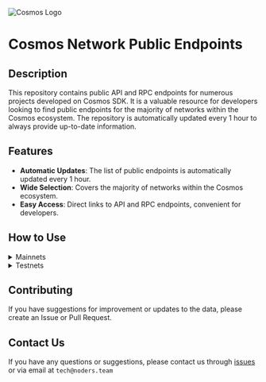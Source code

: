 ![Cosmos Logo](https://github.com/nodersteam/picture/blob/main/%D0%A1%D0%BD%D0%B8%D0%BC%D0%BE%D0%BA%20%D1%8D%D0%BA%D1%80%D0%B0%D0%BD%D0%B0%202023-07-19%20105624.png?raw=true)

# Cosmos Network Public Endpoints

## Description

This repository contains public API and RPC endpoints for numerous projects developed on Cosmos SDK. It is a valuable resource for developers looking to find public endpoints for the majority of networks within the Cosmos ecosystem. The repository is automatically updated every 1 hour to always provide up-to-date information.

## Features

- **Automatic Updates**: The list of public endpoints is automatically updated every 1 hour.
- **Wide Selection**: Covers the majority of networks within the Cosmos ecosystem.
- **Easy Access**: Direct links to API and RPC endpoints, convenient for developers.

## How to Use

<details>
  <summary>Mainnets</summary>
  
  Simply browse the mainnets section to find the public endpoints you need for main networks.

<!-- START_MAINNET -->
<details>
<summary>Kujira</summary>

- Moniker: **bricks**
- Latest block: **14599151**
- RPC: **65.109.80.92:26657**
- TxIndex: **on**

---

- Moniker: **StakeLab**
- Latest block: **14599151**
- RPC: **65.108.106.156:26677**
- TxIndex: **off**
- API: **65.108.106.156:1317**

---

- Moniker: **Sapient Nodes**
- Latest block: **14599151**
- RPC: **57.128.20.147:30257**
- TxIndex: **off**

---

- Moniker: **BRAND-kujira-relayer**
- Latest block: **14599151**
- RPC: **213.239.213.142:11857**
- TxIndex: **on**

---

- Moniker: **rpc**
- Latest block: **14599151**
- RPC: **173.212.247.202:26657**
- TxIndex: **on**

---

- Moniker: **rpc**
- Latest block: **14599151**
- RPC: **173.212.247.202:26657**
- TxIndex: **on**

---

- Moniker: **lenon**
- Latest block: **14599151**
- RPC: **81.45.139.190:26657**
- TxIndex: **on**

---

- Moniker: **kujira-indexer-2**
- Latest block: **14599146**
- RPC: **54.154.200.79:26657**
- TxIndex: **on**

---

</details>

<details>
<summary>Nois</summary>

- Moniker: **L0vd.com | RPC**
- Latest block: **6888773**
- RPC: **65.109.33.48:13657**
- TxIndex: **on**

---

- Moniker: **STAVR**
- Latest block: **6888773**
- RPC: **65.109.92.240:40137**
- TxIndex: **on**

---

- Moniker: **STAVR-Service**
- Latest block: **6888710**
- RPC: **88.99.164.158:40137**
- TxIndex: **on**
- API: **88.99.164.158:1317**

---

- Moniker: **terlia**
- Latest block: **6888773**
- RPC: **88.198.18.88:32657**
- TxIndex: **on**

---

- Moniker: **UTSA_guide**
- Latest block: **6888773**
- RPC: **174.138.180.190:61457**
- TxIndex: **on**
- API: **174.138.180.190:1327**

---

</details>

<details>
<summary>Osmosis</summary>

- Moniker: **STAVR-IBC**
- Latest block: **11730317**
- RPC: **65.108.230.113:26657**
- TxIndex: **on**
- API: **65.108.230.113:1317**

---

- Moniker: **STAVR-IBC**
- Latest block: **11730317**
- RPC: **65.108.230.113:26657**
- TxIndex: **on**
- API: **65.108.230.113:1317**

---

- Moniker: **rebot-bada**
- Latest block: **11730317**
- RPC: **65.108.204.56:26657**
- TxIndex: **on**
- API: **65.108.204.56:1317**

---

- Moniker: **AlxVoy**
- Latest block: **11730317**
- RPC: **65.109.93.152:38657**
- TxIndex: **on**

---

- Moniker: **BRAND-osmosis-relayer**
- Latest block: **11730317**
- RPC: **85.10.197.58:12557**
- TxIndex: **on**

---

- Moniker: **cbmk93o0ivsupsnju960**
- Latest block: **11730317**
- RPC: **141.98.217.102:26657**
- TxIndex: **on**

---

- Moniker: **cbmk93o0ivsupsnju960**
- Latest block: **11730317**
- RPC: **141.98.217.102:26657**
- TxIndex: **on**

---

- Moniker: **cryptech**
- Latest block: **11730317**
- RPC: **185.144.99.37:26657**
- TxIndex: **on**

---

- Moniker: **cbmk8mg0ivsupsnju950**
- Latest block: **11730317**
- RPC: **141.98.219.104:26657**
- TxIndex: **on**

---

- Moniker: **cbmk8mg0ivsupsnju950**
- Latest block: **11730317**
- RPC: **141.98.219.104:26657**
- TxIndex: **on**

---

- Moniker: **mahof**
- Latest block: **11730317**
- RPC: **207.244.232.190:26657**
- TxIndex: **on**

---

- Moniker: **node**
- Latest block: **11730317**
- RPC: **66.172.36.140:36657**
- TxIndex: **on**

---

- Moniker: **node**
- Latest block: **11730317**
- RPC: **66.172.36.139:36657**
- TxIndex: **on**

---

- Moniker: **test**
- Latest block: **6246000**
- RPC: **23.82.88.133:26657**
- TxIndex: **on**

---

- Moniker: **osmosis**
- Latest block: **11730317**
- RPC: **65.109.20.216:26657**
- TxIndex: **on**
- API: **65.109.20.216:1317**

---

- Moniker: **xxxxxxxxxxxxxxxxxxx**
- Latest block: **11730317**
- RPC: **65.108.142.81:26680**
- TxIndex: **on**
- API: **65.108.142.81:1321**

---

- Moniker: **Staketab-snap**
- Latest block: **11730317**
- RPC: **65.21.91.99:16957**
- TxIndex: **off**
- API: **65.21.91.99:1318**

---

- Moniker: **osmosis**
- Latest block: **11730317**
- RPC: **65.109.20.216:26657**
- TxIndex: **on**
- API: **65.109.20.216:1317**

---

- Moniker: **osmosis**
- Latest block: **11730317**
- RPC: **65.109.20.216:26657**
- TxIndex: **on**
- API: **65.109.20.216:1317**

---

- Moniker: **ramuchi.tech**
- Latest block: **11730317**
- RPC: **142.132.202.86:46657**
- TxIndex: **on**
- API: **142.132.202.86:1322**

---

- Moniker: **node**
- Latest block: **11730317**
- RPC: **176.9.158.219:41057**
- TxIndex: **on**

---

- Moniker: **ramuchi.tech**
- Latest block: **11730317**
- RPC: **142.132.202.86:46657**
- TxIndex: **on**
- API: **142.132.202.86:1325**

---

- Moniker: **LiveRaveN**
- Latest block: **11730317**
- RPC: **142.132.199.236:28657**
- TxIndex: **on**
- API: **142.132.199.236:1317**

---

- Moniker: **node**
- Latest block: **11730317**
- RPC: **100.26.5.185:26657**
- TxIndex: **on**
- API: **100.26.5.185:1317**

---

- Moniker: **osmosis-archive-osmosis-1-a**
- Latest block: **11730317**
- RPC: **15.164.13.43:26657**
- TxIndex: **on**
- API: **15.164.13.43:1317**

---

- Moniker: **osmosis-archive-osmosis-1-a**
- Latest block: **11730317**
- RPC: **15.164.13.43:26657**
- TxIndex: **on**
- API: **15.164.13.43:1317**

---

</details>

<details>
<summary>Bitcanna</summary>

- Moniker: **L0vd.com | RPC**
- Latest block: **10621749**
- RPC: **65.109.33.48:17657**
- TxIndex: **on**

---

- Moniker: **STAVR-RPC**
- Latest block: **10621749**
- RPC: **88.99.164.158:21327**
- TxIndex: **on**
- API: **88.99.164.158:1317**

---

- Moniker: **Kannabia Seeds**
- Latest block: **10621749**
- RPC: **65.108.43.171:26657**
- TxIndex: **on**

---

- Moniker: **Stakely.io**
- Latest block: **10621749**
- RPC: **65.108.142.81:26683**
- TxIndex: **on**
- API: **65.108.142.81:1321**

---

- Moniker: **Moniker**
- Latest block: **10621749**
- RPC: **95.216.242.82:36657**
- TxIndex: **on**

---

- Moniker: **Mona**
- Latest block: **10621749**
- RPC: **65.108.192.3:29657**
- TxIndex: **on**

---

- Moniker: **bitcanna**
- Latest block: **10621749**
- RPC: **65.108.131.190:21957**
- TxIndex: **on**

---

- Moniker: **Stakely.io**
- Latest block: **10621749**
- RPC: **93.115.25.15:26657**
- TxIndex: **on**

---

- Moniker: **New_peer**
- Latest block: **10621749**
- RPC: **161.97.150.65:26657**
- TxIndex: **on**

---

- Moniker: **Paranorm**
- Latest block: **10621749**
- RPC: **193.34.144.156:26657**
- TxIndex: **on**

---

- Moniker: **New_peer**
- Latest block: **10621749**
- RPC: **154.12.232.8:26657**
- TxIndex: **on**

---

</details>

<details>
<summary>CosmosHub</summary>

- Moniker: **uGaenn-cosmos-relayer**
- Latest block: **17266034**
- RPC: **95.216.16.205:14957**
- TxIndex: **on**

---

- Moniker: **w3coins-cosmos-main**
- Latest block: **17266034**
- RPC: **85.10.197.58:14957**
- TxIndex: **on**

---

- Moniker: **gaia**
- Latest block: **17266034**
- RPC: **138.201.220.51:26677**
- TxIndex: **on**

---

- Moniker: **cbd8h63je8haklvb9770**
- Latest block: **17266013**
- RPC: **74.118.143.189:26657**
- TxIndex: **on**

---

- Moniker: **cbd91sc80fg04ahd7rmg**
- Latest block: **17266011**
- RPC: **204.16.241.207:26657**
- TxIndex: **on**

---

- Moniker: **aws-sgp-g3-atom**
- Latest block: **17266034**
- RPC: **18.138.176.63:26657**
- TxIndex: **on**
- API: **18.138.176.63:1317**

---

- Moniker: **harry-smith**
- Latest block: **17266034**
- RPC: **65.21.94.45:47757**
- TxIndex: **on**
- API: **65.21.94.45:1327**

---

- Moniker: **o21bsao91**
- Latest block: **17266034**
- RPC: **95.216.114.244:26657**
- TxIndex: **off**

---

- Moniker: **s3**
- Latest block: **17266034**
- RPC: **178.18.249.59:26657**
- TxIndex: **on**

---

- Moniker: **98hntjbunjvs**
- Latest block: **17265332**
- RPC: **93.159.130.8:26657**
- TxIndex: **on**

---

- Moniker: **LiveRaveN**
- Latest block: **17266034**
- RPC: **142.132.199.236:26657**
- TxIndex: **on**
- API: **142.132.199.236:1317**

---

</details>

<details>
<summary>Evmos</summary>

- Moniker: **bricks_evmos_2**
- Latest block: **16259044**
- RPC: **65.109.84.24:26657**
- TxIndex: **on**
- API: **65.109.84.24:1317**

---

- Moniker: **evmos-node**
- Latest block: **16259044**
- RPC: **65.108.14.79:26657**
- TxIndex: **on**
- API: **65.108.14.79:1317**

---

- Moniker: **BRAND-evmos-relayer**
- Latest block: **16259044**
- RPC: **213.239.213.142:13457**
- TxIndex: **on**

---

- Moniker: **bd-evmos-mainnet-state-sync-eu-01**
- Latest block: **16259042**
- RPC: **74.118.143.77:26657**
- TxIndex: **on**

---

- Moniker: **bd-evmos-mainnet-state-sync-eu-01**
- Latest block: **16259042**
- RPC: **74.118.143.77:26657**
- TxIndex: **on**

---

- Moniker: **SWU**
- Latest block: **16259044**
- RPC: **5.9.87.216:45557**
- TxIndex: **on**
- API: **5.9.87.216:1311**

---

- Moniker: **bd-evmos-mainnet-state-sync-us-01**
- Latest block: **16259042**
- RPC: **204.16.242.187:26657**
- TxIndex: **on**

---

- Moniker: **mefn1**
- Latest block: **16259044**
- RPC: **62.171.184.44:26657**
- TxIndex: **on**
- API: **62.171.184.44:1317**

---

- Moniker: **escan-archive-1**
- Latest block: **13185947**
- RPC: **173.212.200.246:26657**
- TxIndex: **on**
- API: **173.212.200.246:1317**

---

- Moniker: **bhcreovh**
- Latest block: **16259044**
- RPC: **135.125.189.180:26657**
- TxIndex: **on**
- API: **135.125.189.180:1317**

---

</details>

<details>
<summary>Injective</summary>

- Moniker: **BRAND-injective-relayer**
- Latest block: **46990912**
- RPC: **85.10.197.58:14357**
- TxIndex: **on**

---

- Moniker: **BRAND-injective-relayer**
- Latest block: **46990912**
- RPC: **85.10.197.58:14357**
- TxIndex: **on**

---

- Moniker: **BRAND-injective-relayer**
- Latest block: **46990912**
- RPC: **85.10.197.58:14357**
- TxIndex: **on**

---

- Moniker: **mainnet-staging-archival-node-0**
- Latest block: **46990912**
- RPC: **162.55.103.170:26657**
- TxIndex: **on**

---

- Moniker: **p2p-injective-2**
- Latest block: **46990912**
- RPC: **43.157.62.64:26657**
- TxIndex: **on**

---

- Moniker: **inj603000**
- Latest block: **46990912**
- RPC: **37.187.79.59:26657**
- TxIndex: **off**

---

- Moniker: **injective**
- Latest block: **46990912**
- RPC: **176.9.147.146:36657**
- TxIndex: **on**
- API: **176.9.147.146:1317**

---

- Moniker: **bjwe**
- Latest block: **46990910**
- RPC: **3.73.138.105:26657**
- TxIndex: **on**
- API: **3.73.138.105:1317**

---

- Moniker: **mainnet-products-0**
- Latest block: **46990912**
- RPC: **15.235.87.154:26657**
- TxIndex: **on**

---

- Moniker: **tienthuattoan**
- Latest block: **46990876**
- RPC: **209.182.237.121:26657**
- TxIndex: **on**

---

- Moniker: **mainnet-products-1**
- Latest block: **46990912**
- RPC: **57.128.74.138:26657**
- TxIndex: **on**

---

- Moniker: **injective**
- Latest block: **0**
- RPC: **176.9.143.252:26657**
- TxIndex: **off**

---

- Moniker: **injective**
- Latest block: **0**
- RPC: **176.9.143.252:26657**
- TxIndex: **off**

---

- Moniker: **injective**
- Latest block: **0**
- RPC: **176.9.143.252:26657**
- TxIndex: **off**

---

- Moniker: **injective**
- Latest block: **46990912**
- RPC: **198.244.179.173:26657**
- TxIndex: **on**

---

- Moniker: **injective**
- Latest block: **41342856**
- RPC: **23.88.5.151:26657**
- TxIndex: **on**

---

- Moniker: **mainnet-node-2**
- Latest block: **46990912**
- RPC: **15.204.208.167:26657**
- TxIndex: **on**

---

- Moniker: **injective**
- Latest block: **46990912**
- RPC: **15.204.206.127:26657**
- TxIndex: **on**

---

- Moniker: **injective**
- Latest block: **46990912**
- RPC: **15.235.86.222:26657**
- TxIndex: **on**

---

- Moniker: **injective**
- Latest block: **46990912**
- RPC: **148.113.153.117:26657**
- TxIndex: **on**

---

- Moniker: **injective**
- Latest block: **46990912**
- RPC: **148.113.153.117:26657**
- TxIndex: **on**

---

- Moniker: **mainnet-node-3**
- Latest block: **46990912**
- RPC: **51.81.221.159:26657**
- TxIndex: **on**

---

</details>

<details>
<summary>Stargaze</summary>

- Moniker: **silent**
- Latest block: **10296267**
- RPC: **65.108.141.109:8657**
- TxIndex: **on**
- API: **65.108.141.109:1317**

---

- Moniker: **yieldmos-stars**
- Latest block: **10296267**
- RPC: **65.108.235.36:17657**
- TxIndex: **on**

---

- Moniker: **node**
- Latest block: **10296267**
- RPC: **65.108.75.107:8657**
- TxIndex: **on**

---

- Moniker: **BRAND-stargaze-relayer**
- Latest block: **10296267**
- RPC: **5.9.99.172:13757**
- TxIndex: **on**

---

- Moniker: **ramuchi.tech**
- Latest block: **10296267**
- RPC: **142.132.202.86:26657**
- TxIndex: **on**
- API: **142.132.202.86:1322**

---

</details>

<details>
<summary>Cryptoorg</summary>

- Moniker: **BRAND-cryptocom-relayer**
- Latest block: **13819457**
- RPC: **5.9.99.172:20257**
- TxIndex: **on**

---

- Moniker: **scooby3**
- Latest block: **11945540**
- RPC: **75.119.135.156:26657**
- TxIndex: **on**

---

- Moniker: **yieldmos**
- Latest block: **13819457**
- RPC: **65.109.35.50:12657**
- TxIndex: **on**

---

- Moniker: **Stakely**
- Latest block: **13819457**
- RPC: **65.108.142.81:26671**
- TxIndex: **on**
- API: **65.108.142.81:1321**

---

- Moniker: **yieldmos**
- Latest block: **13819457**
- RPC: **65.109.35.50:12657**
- TxIndex: **on**

---

- Moniker: **UbikCapital**
- Latest block: **13819457**
- RPC: **161.97.115.61:26657**
- TxIndex: **off**

---

</details>

<details>
<summary>Jackal</summary>

- Moniker: **nkbblocks**
- Latest block: **4632094**
- RPC: **65.109.116.57:13757**
- TxIndex: **on**

---

- Moniker: **node**
- Latest block: **4632094**
- RPC: **65.108.141.109:18657**
- TxIndex: **on**
- API: **65.108.141.109:1317**

---

- Moniker: **node**
- Latest block: **4632094**
- RPC: **65.108.75.107:18657**
- TxIndex: **on**

---

- Moniker: **ams**
- Latest block: **4632094**
- RPC: **65.108.44.149:23657**
- TxIndex: **on**

---

- Moniker: **nkbblocks**
- Latest block: **4632094**
- RPC: **65.21.139.150:37657**
- TxIndex: **on**

---

- Moniker: **Vagif**
- Latest block: **4632094**
- RPC: **65.109.116.50:27657**
- TxIndex: **on**

---

- Moniker: **nkbblocks**
- Latest block: **4632094**
- RPC: **65.109.70.122:37657**
- TxIndex: **on**

---

- Moniker: **nkbblocks**
- Latest block: **4632094**
- RPC: **65.109.61.114:37657**
- TxIndex: **on**

---

- Moniker: **Vagif**
- Latest block: **4632094**
- RPC: **94.130.137.122:33657**
- TxIndex: **off**

---

- Moniker: **STAVR-RPC**
- Latest block: **4632094**
- RPC: **88.99.164.158:11127**
- TxIndex: **on**
- API: **88.99.164.158:1317**

---

- Moniker: **vidulum.app**
- Latest block: **4632094**
- RPC: **208.77.197.83:28657**
- TxIndex: **on**

---

- Moniker: **UTSA_guide**
- Latest block: **4632094**
- RPC: **174.138.180.190:60857**
- TxIndex: **on**
- API: **174.138.180.190:1317**

---

- Moniker: **jackal-archive**
- Latest block: **4632094**
- RPC: **167.142.158.242:36657**
- TxIndex: **on**

---

- Moniker: **jackal-archive**
- Latest block: **4632094**
- RPC: **167.142.158.242:36657**
- TxIndex: **on**

---

</details>

<details>
<summary>Sifchain</summary>

- Moniker: **vchain**
- Latest block: **14090769**
- RPC: **188.166.241.167:26657**
- TxIndex: **off**
- API: **188.166.241.167:1317**

---

- Moniker: **vchain**
- Latest block: **14090769**
- RPC: **188.166.241.167:26657**
- TxIndex: **off**
- API: **188.166.241.167:1317**

---

</details>

<details>
<summary>Sommelier</summary>

- Moniker: **BRAND-sommelier-relayer**
- Latest block: **11096096**
- RPC: **5.9.99.172:14157**
- TxIndex: **on**

---

- Moniker: **BRAND-sommelier-relayer**
- Latest block: **11096096**
- RPC: **5.9.99.172:14157**
- TxIndex: **on**

---

- Moniker: **BRAND-sommelier-relayer**
- Latest block: **11096096**
- RPC: **5.9.99.172:14157**
- TxIndex: **on**

---

- Moniker: **Stakewolle**
- Latest block: **11096096**
- RPC: **148.113.6.121:34657**
- TxIndex: **off**

---

</details>

<details>
<summary>Meme</summary>

- Moniker: **AlxVoy**
- Latest block: **7918598**
- RPC: **65.109.28.177:26737**
- TxIndex: **off**

---

- Moniker: **AlxVoy**
- Latest block: **7918598**
- RPC: **65.109.28.177:26737**
- TxIndex: **off**

---

- Moniker: **entropic.nodes**
- Latest block: **7918598**
- RPC: **173.212.220.98:26657**
- TxIndex: **on**

---

- Moniker: **rpc5**
- Latest block: **7918598**
- RPC: **165.140.242.34:26657**
- TxIndex: **on**
- API: **165.140.242.34:1317**

---

- Moniker: **rpc6**
- Latest block: **7918598**
- RPC: **103.19.25.141:26657**
- TxIndex: **on**
- API: **103.19.25.141:1317**

---

- Moniker: **MEMEFoundation-hk**
- Latest block: **7918598**
- RPC: **103.19.25.140:26657**
- TxIndex: **on**
- API: **103.19.25.140:1317**

---

- Moniker: **yieldmos-meme**
- Latest block: **7918598**
- RPC: **65.109.35.50:27657**
- TxIndex: **on**

---

- Moniker: **yieldmos-meme**
- Latest block: **7918598**
- RPC: **65.109.35.50:27657**
- TxIndex: **on**

---

</details>

<details>
<summary>Agoric</summary>

- Moniker: **PDP_Validator_RPC**
- Latest block: **11895909**
- RPC: **95.216.5.101:26657**
- TxIndex: **off**

---

- Moniker: **Vagif**
- Latest block: **10253149**
- RPC: **65.109.116.50:34657**
- TxIndex: **on**

---

- Moniker: **BRAND-agoric-relayer**
- Latest block: **11895909**
- RPC: **213.239.213.142:14457**
- TxIndex: **on**

---

- Moniker: **yieldmos-three**
- Latest block: **11895909**
- RPC: **65.109.35.50:20657**
- TxIndex: **on**

---

- Moniker: **bouncy_ball**
- Latest block: **11895909**
- RPC: **141.94.254.181:42257**
- TxIndex: **off**

---

- Moniker: **Sentry**
- Latest block: **11895909**
- RPC: **46.166.143.91:26657**
- TxIndex: **on**

---

</details>

<details>
<summary>Crescent</summary>

- Moniker: **BRAND-crescent-relayer**
- Latest block: **8813581**
- RPC: **5.9.99.172:14557**
- TxIndex: **on**

---

- Moniker: **yieldmos**
- Latest block: **8813581**
- RPC: **65.109.35.50:15657**
- TxIndex: **on**

---

- Moniker: **yieldmos**
- Latest block: **8813581**
- RPC: **65.109.35.50:15657**
- TxIndex: **on**

---

</details>

<details>
<summary>Empower</summary>

- Moniker: **STAVR-Service**
- Latest block: **1502534**
- RPC: **65.108.230.113:22057**
- TxIndex: **on**
- API: **65.108.230.113:1317**

---

- Moniker: **STAVR-Service**
- Latest block: **1502534**
- RPC: **65.108.230.113:22057**
- TxIndex: **on**
- API: **65.108.230.113:1317**

---

- Moniker: **Validatrium-rpc**
- Latest block: **1502534**
- RPC: **135.181.58.28:22357**
- TxIndex: **on**
- API: **135.181.58.28:1317**

---

- Moniker: **BonyNode**
- Latest block: **1502534**
- RPC: **185.188.249.46:16657**
- TxIndex: **off**

---

- Moniker: **yldmsempower**
- Latest block: **1502534**
- RPC: **142.132.157.153:17457**
- TxIndex: **on**

---

- Moniker: **node**
- Latest block: **1502534**
- RPC: **62.210.173.13:26657**
- TxIndex: **on**
- API: **62.210.173.13:1317**

---

</details>

<details>
<summary>Fetch</summary>

- Moniker: **BRAND-fetch-relayer**
- Latest block: **13177960**
- RPC: **5.9.99.172:15257**
- TxIndex: **on**

---

- Moniker: **Outlier Ventures**
- Latest block: **13177960**
- RPC: **95.216.159.232:26657**
- TxIndex: **on**

---

- Moniker: **yieldmos-fetch**
- Latest block: **13177960**
- RPC: **65.109.35.50:14657**
- TxIndex: **on**

---

- Moniker: **yieldmos-fetch**
- Latest block: **13177960**
- RPC: **65.109.35.50:14657**
- TxIndex: **on**

---

</details>

<details>
<summary>Migaloo</summary>

- Moniker: **USArmy**
- Latest block: **3483767**
- RPC: **51.89.155.2:23657**
- TxIndex: **on**
- API: **51.89.155.2:1317**

---

- Moniker: **ww-archive**
- Latest block: **3483767**
- RPC: **23.227.185.210:26657**
- TxIndex: **on**
- API: **23.227.185.210:1317**

---

- Moniker: **wpsprim**
- Latest block: **3483767**
- RPC: **116.202.143.93:26657**
- TxIndex: **on**
- API: **116.202.143.93:1317**

---

</details>

<details>
<summary>Aura</summary>

- Moniker: **node**
- Latest block: **3011207**
- RPC: **65.108.141.109:54657**
- TxIndex: **on**
- API: **65.108.141.109:1317**

---

- Moniker: **AlxVoy**
- Latest block: **3011207**
- RPC: **65.109.93.152:34657**
- TxIndex: **on**

---

- Moniker: **palamar-archive-node**
- Latest block: **3011207**
- RPC: **148.251.88.145:10457**
- TxIndex: **on**

---

- Moniker: **vidulum.app**
- Latest block: **3011207**
- RPC: **208.77.197.83:27657**
- TxIndex: **on**

---

- Moniker: **Staketab-snap**
- Latest block: **3011207**
- RPC: **65.108.195.29:51657**
- TxIndex: **off**
- API: **65.108.195.29:1318**

---

- Moniker: **ramuchi.tech**
- Latest block: **3011207**
- RPC: **142.132.202.86:30001**
- TxIndex: **on**
- API: **142.132.202.86:1320**

---

- Moniker: **UTSA_guide**
- Latest block: **3011207**
- RPC: **174.138.180.190:60757**
- TxIndex: **on**
- API: **174.138.180.190:1327**

---

</details>

<details>
<summary>Bitsong</summary>

- Moniker: **RAMZES**
- Latest block: **13469326**
- RPC: **65.108.199.120:26657**
- TxIndex: **on**
- API: **65.108.199.120:1317**

---

- Moniker: **freak12techno**
- Latest block: **13469326**
- RPC: **65.108.85.2:26657**
- TxIndex: **on**

---

</details>

<details>
<summary>Canto</summary>

- Moniker: **node**
- Latest block: **6244368**
- RPC: **65.108.75.107:16657**
- TxIndex: **on**

---

- Moniker: **node**
- Latest block: **6244368**
- RPC: **65.108.141.109:16657**
- TxIndex: **on**
- API: **65.108.141.109:1317**

---

- Moniker: **moodman**
- Latest block: **6244368**
- RPC: **65.109.65.210:29657**
- TxIndex: **off**

---

- Moniker: **canto**
- Latest block: **6244368**
- RPC: **138.201.85.176:26677**
- TxIndex: **on**

---

- Moniker: **canto**
- Latest block: **6244368**
- RPC: **138.201.85.176:26677**
- TxIndex: **on**

---

- Moniker: **node**
- Latest block: **6244368**
- RPC: **66.172.36.134:51657**
- TxIndex: **on**

---

- Moniker: **node**
- Latest block: **6244368**
- RPC: **66.172.36.136:51657**
- TxIndex: **on**

---

- Moniker: **74891e7b0a7c**
- Latest block: **6244368**
- RPC: **142.93.47.206:26657**
- TxIndex: **on**

---

</details>

<details>
<summary>EVMOS</summary>

- Moniker: **evmos-node**
- Latest block: **16259042**
- RPC: **65.108.14.79:26657**
- TxIndex: **on**
- API: **65.108.14.79:1317**

---

- Moniker: **evmos-node**
- Latest block: **16259042**
- RPC: **65.108.14.79:26657**
- TxIndex: **on**
- API: **65.108.14.79:1317**

---

- Moniker: **evmos-node**
- Latest block: **16259042**
- RPC: **65.108.14.79:26657**
- TxIndex: **on**
- API: **65.108.14.79:1317**

---

- Moniker: **bricks_evmos_2**
- Latest block: **16259042**
- RPC: **65.109.84.24:26657**
- TxIndex: **on**
- API: **65.109.84.24:1317**

---

- Moniker: **silent**
- Latest block: **16259042**
- RPC: **65.108.141.109:7657**
- TxIndex: **on**
- API: **65.108.141.109:1317**

---

- Moniker: **BRAND-evmos-relayer**
- Latest block: **16259042**
- RPC: **213.239.213.142:13457**
- TxIndex: **on**

---

- Moniker: **bd-evmos-mainnet-state-sync-eu-01**
- Latest block: **16259042**
- RPC: **74.118.143.77:26657**
- TxIndex: **on**

---

- Moniker: **Wetez-rpc1**
- Latest block: **14538200**
- RPC: **142.132.193.186:16657**
- TxIndex: **on**
- API: **142.132.193.186:1317**

---

- Moniker: **abc**
- Latest block: **16259042**
- RPC: **159.89.80.121:26657**
- TxIndex: **off**

---

- Moniker: **bd-evmos-mainnet-state-sync-us-01**
- Latest block: **16259042**
- RPC: **204.16.242.187:26657**
- TxIndex: **on**

---

- Moniker: **rpc-evmos-mainnet**
- Latest block: **16259042**
- RPC: **5.9.107.249:46657**
- TxIndex: **on**
- API: **5.9.107.249:1317**

---

- Moniker: **mefn1**
- Latest block: **16259042**
- RPC: **62.171.184.44:26657**
- TxIndex: **on**
- API: **62.171.184.44:1317**

---

- Moniker: **escan-archive-1**
- Latest block: **13185945**
- RPC: **173.212.200.246:26657**
- TxIndex: **on**
- API: **173.212.200.246:1317**

---

</details>

<details>
<summary>ComposableFinance</summary>

- Moniker: **L0vd.com | RPC**
- Latest block: **1784283**
- RPC: **65.109.33.48:23657**
- TxIndex: **on**

---

- Moniker: **Kyn**
- Latest block: **1771900**
- RPC: **5.9.61.78:14657**
- TxIndex: **on**

---

- Moniker: **Moonbridge**
- Latest block: **1784283**
- RPC: **95.214.52.157:15057**
- TxIndex: **off**

---

- Moniker: **Stakewolle**
- Latest block: **1784283**
- RPC: **148.113.16.109:16657**
- TxIndex: **on**

---

- Moniker: **orahapris**
- Latest block: **1784283**
- RPC: **95.216.4.183:15657**
- TxIndex: **on**

---

- Moniker: **kjgno2uht93**
- Latest block: **1784283**
- RPC: **93.159.130.4:36657**
- TxIndex: **on**

---

- Moniker: **serana**
- Latest block: **1784283**
- RPC: **88.198.18.88:40657**
- TxIndex: **on**

---

</details>

<details>
<summary>Gitopia</summary>

- Moniker: **STAVR-Service**
- Latest block: **6923230**
- RPC: **65.108.230.113:51057**
- TxIndex: **off**
- API: **65.108.230.113:1317**

---

- Moniker: **L0vd.com | RPC**
- Latest block: **6923230**
- RPC: **65.109.33.48:22657**
- TxIndex: **on**

---

- Moniker: **cryptobtcbuyer**
- Latest block: **196524**
- RPC: **207.244.253.244:37657**
- TxIndex: **on**

---

- Moniker: **UTSA_guide**
- Latest block: **6923230**
- RPC: **174.138.180.190:46657**
- TxIndex: **on**
- API: **174.138.180.190:1327**

---

</details>

<details>
<summary>Kichain</summary>

- Moniker: **node**
- Latest block: **17309690**
- RPC: **85.10.193.142:26677**
- TxIndex: **on**

---

- Moniker: **AviaDoc_by_AVIAONE**
- Latest block: **0**
- RPC: **194.163.131.83:26677**
- TxIndex: **on**

---

- Moniker: **moonboom**
- Latest block: **17309690**
- RPC: **109.195.84.200:26657**
- TxIndex: **off**

---

</details>

<details>
<summary>Neutron</summary>

- Moniker: **relayer**
- Latest block: **3407945**
- RPC: **65.21.232.185:2201**
- TxIndex: **on**

---

- Moniker: **harry-smith**
- Latest block: **3407945**
- RPC: **5.9.87.216:39957**
- TxIndex: **on**
- API: **5.9.87.216:1311**

---

- Moniker: **hetzner-node-2**
- Latest block: **3407945**
- RPC: **65.109.34.57:26657**
- TxIndex: **on**

---

- Moniker: **test**
- Latest block: **3407945**
- RPC: **86.111.48.144:26657**
- TxIndex: **on**
- API: **86.111.48.144:1317**

---

- Moniker: **moniker**
- Latest block: **3407945**
- RPC: **165.22.104.209:26657**
- TxIndex: **on**
- API: **165.22.104.209:1317**

---

- Moniker: **moniker**
- Latest block: **3407945**
- RPC: **165.22.106.109:26657**
- TxIndex: **on**

---

- Moniker: **neutron-consumer-0**
- Latest block: **3407945**
- RPC: **34.80.117.56:26657**
- TxIndex: **on**

---

</details>

<details>
<summary>Persistence</summary>

- Moniker: **AlxVoy**
- Latest block: **13438235**
- RPC: **65.109.28.177:26227**
- TxIndex: **on**

---

- Moniker: **AlxVoy**
- Latest block: **13438235**
- RPC: **65.109.28.177:26227**
- TxIndex: **on**

---

- Moniker: **yieldmos-xprt**
- Latest block: **13438235**
- RPC: **65.108.235.36:27657**
- TxIndex: **on**

---

- Moniker: **HS**
- Latest block: **13438235**
- RPC: **38.242.142.199:56657**
- TxIndex: **off**
- API: **38.242.142.199:1320**

---

- Moniker: **VaultRPC**
- Latest block: **12716803**
- RPC: **51.81.16.189:26657**
- TxIndex: **on**
- API: **51.81.16.189:1317**

---

- Moniker: **PBR**
- Latest block: **13438235**
- RPC: **135.181.183.212:25657**
- TxIndex: **on**

---

- Moniker: **Monitor**
- Latest block: **13438235**
- RPC: **65.108.192.3:25657**
- TxIndex: **on**

---

- Moniker: **Snap**
- Latest block: **13438235**
- RPC: **193.34.144.156:25657**
- TxIndex: **on**

---

</details>

<details>
<summary>Quicksilver</summary>

- Moniker: **AlxVoy**
- Latest block: **3983180**
- RPC: **65.109.28.177:28657**
- TxIndex: **off**

---

- Moniker: **BRAND-quicksilver-relayer**
- Latest block: **3983180**
- RPC: **85.10.197.58:11157**
- TxIndex: **on**

---

- Moniker: **Colinka**
- Latest block: **2149250**
- RPC: **85.10.198.171:26602**
- TxIndex: **on**

---

- Moniker: **nkbblocks**
- Latest block: **3983180**
- RPC: **46.4.121.72:26657**
- TxIndex: **on**

---

- Moniker: **Staketab-snap**
- Latest block: **3983180**
- RPC: **65.108.195.29:31127**
- TxIndex: **off**
- API: **65.108.195.29:1318**

---

- Moniker: **RockawayX Infra**
- Latest block: **3983180**
- RPC: **82.100.58.115:26657**
- TxIndex: **on**

---

- Moniker: **UTSA_guide**
- Latest block: **3983180**
- RPC: **174.138.180.190:61157**
- TxIndex: **on**
- API: **174.138.180.190:1327**

---

</details>

<details>
<summary>Teritori</summary>

- Moniker: **AlxVoy**
- Latest block: **5443646**
- RPC: **65.109.93.152:26797**
- TxIndex: **on**

---

- Moniker: **node**
- Latest block: **5443646**
- RPC: **65.108.141.109:15657**
- TxIndex: **on**
- API: **65.108.141.109:1317**

---

- Moniker: **node**
- Latest block: **5443646**
- RPC: **65.108.75.107:15657**
- TxIndex: **on**

---

- Moniker: **Hermes**
- Latest block: **5443646**
- RPC: **65.108.70.119:27657**
- TxIndex: **on**

---

- Moniker: **cyberG**
- Latest block: **5443646**
- RPC: **141.95.65.26:27737**
- TxIndex: **off**

---

- Moniker: **UTSA_guide**
- Latest block: **5443646**
- RPC: **174.138.180.190:36657**
- TxIndex: **on**
- API: **174.138.180.190:1327**

---

</details>

<details>
<summary>Archway</summary>

- Moniker: **ST-Server**
- Latest block: **1335339**
- RPC: **65.108.75.174:44657**
- TxIndex: **on**

---

- Moniker: **Validatrium-rpc**
- Latest block: **1335339**
- RPC: **135.181.58.28:27457**
- TxIndex: **on**
- API: **135.181.58.28:1317**

---

- Moniker: **L0vd.com | RPC**
- Latest block: **1335339**
- RPC: **65.109.33.48:26657**
- TxIndex: **on**

---

- Moniker: **obl-rpc**
- Latest block: **1335339**
- RPC: **51.89.16.119:26657**
- TxIndex: **on**

---

- Moniker: **arcareade**
- Latest block: **1335339**
- RPC: **5.9.23.47:26657**
- TxIndex: **on**
- API: **5.9.23.47:1317**

---

- Moniker: **archway-rpc**
- Latest block: **1335339**
- RPC: **136.243.40.12:26695**
- TxIndex: **on**
- API: **136.243.40.12:1318**

---

- Moniker: **cryptech-rpc**
- Latest block: **1335339**
- RPC: **185.144.99.15:26657**
- TxIndex: **on**
- API: **185.144.99.15:1317**

---

- Moniker: **arcallowance1kr**
- Latest block: **1335339**
- RPC: **125.131.181.23:26657**
- TxIndex: **on**
- API: **125.131.181.23:1317**

---

- Moniker: **UTSA_guide**
- Latest block: **1335339**
- RPC: **174.138.180.190:56657**
- TxIndex: **on**
- API: **174.138.180.190:1327**

---

</details>

<details>
<summary>Juno</summary>

- Moniker: **BRAND-juno-relayer**
- Latest block: **10496362**
- RPC: **213.239.213.142:12657**
- TxIndex: **on**

---

- Moniker: **rpc-8**
- Latest block: **10496362**
- RPC: **141.94.195.104:26657**
- TxIndex: **on**

---

- Moniker: **rpc-8**
- Latest block: **10496362**
- RPC: **141.94.195.104:26657**
- TxIndex: **on**

---

- Moniker: **rpc-8**
- Latest block: **10496362**
- RPC: **141.94.195.104:26657**
- TxIndex: **on**

---

- Moniker: **rpc-8**
- Latest block: **10496362**
- RPC: **141.94.195.104:26657**
- TxIndex: **on**

---

- Moniker: **dimi**
- Latest block: **2578097**
- RPC: **78.46.88.98:26657**
- TxIndex: **on**

---

- Moniker: **STAVR-Service**
- Latest block: **10496362**
- RPC: **88.99.164.158:1067**
- TxIndex: **on**
- API: **88.99.164.158:1317**

---

- Moniker: **nRide.com Validator**
- Latest block: **10496362**
- RPC: **212.227.160.56:26657**
- TxIndex: **on**

---

- Moniker: **node**
- Latest block: **10078449**
- RPC: **66.172.36.140:11657**
- TxIndex: **on**

---

- Moniker: **node**
- Latest block: **10496362**
- RPC: **66.172.36.139:11657**
- TxIndex: **on**

---

- Moniker: **ZenChainLabs-RPC**
- Latest block: **10496362**
- RPC: **135.181.5.176:26657**
- TxIndex: **on**

---

- Moniker: **rpc-3**
- Latest block: **10496362**
- RPC: **135.181.1.44:26657**
- TxIndex: **on**

---

- Moniker: **moneymoney**
- Latest block: **10496362**
- RPC: **142.132.248.214:52257**
- TxIndex: **on**
- API: **142.132.248.214:1319**

---

- Moniker: **Stake&Relax-juno-main**
- Latest block: **10496362**
- RPC: **194.163.172.115:12657**
- TxIndex: **on**

---

- Moniker: **myrpc**
- Latest block: **10496362**
- RPC: **176.9.139.74:36657**
- TxIndex: **on**
- API: **176.9.139.74:1314**

---

- Moniker: **moneymoney**
- Latest block: **10496362**
- RPC: **198.244.229.100:52257**
- TxIndex: **off**

---

</details>

<details>
<summary>Kava</summary>

- Moniker: **kava-yieldmos-2**
- Latest block: **6739221**
- RPC: **65.108.235.36:23657**
- TxIndex: **on**

---

- Moniker: **kava-yieldmos-2**
- Latest block: **6739221**
- RPC: **65.108.235.36:23657**
- TxIndex: **on**

---

- Moniker: **lets_node**
- Latest block: **6739221**
- RPC: **142.132.150.14:26657**
- TxIndex: **on**

---

</details>

<details>
<summary>Lum</summary>

- Moniker: **sentry-1**
- Latest block: **9579262**
- RPC: **51.15.142.113:26657**
- TxIndex: **off**

---

- Moniker: **sentry-0**
- Latest block: **9579262**
- RPC: **163.172.173.147:26657**
- TxIndex: **off**

---

- Moniker: **public-node-1**
- Latest block: **9579262**
- RPC: **212.47.250.217:26657**
- TxIndex: **on**
- API: **212.47.250.217:1317**

---

- Moniker: **ELZ-02**
- Latest block: **9579262**
- RPC: **176.57.150.227:26657**
- TxIndex: **off**

---

</details>

<details>
<summary>AssetMantle</summary>

- Moniker: **yieldmos-mantle-1**
- Latest block: **7821028**
- RPC: **65.108.235.36:18657**
- TxIndex: **on**

---

- Moniker: **yieldmos-mantle-1**
- Latest block: **7821028**
- RPC: **65.108.235.36:18657**
- TxIndex: **on**

---

- Moniker: **2xStake.com**
- Latest block: **7821028**
- RPC: **65.108.135.212:26657**
- TxIndex: **on**
- API: **65.108.135.212:1317**

---

- Moniker: **ECO Stake**
- Latest block: **7821028**
- RPC: **65.108.137.22:26657**
- TxIndex: **on**
- API: **65.108.137.22:1317**

---

- Moniker: **PBS**
- Latest block: **7821028**
- RPC: **62.171.182.242:23657**
- TxIndex: **on**
- API: **62.171.182.242:1313**

---

</details>

<details>
<summary>MarsProtocol</summary>

- Moniker: **witval**
- Latest block: **3640265**
- RPC: **159.223.55.135:26657**
- TxIndex: **on**

---

</details>

<details>
<summary>Nolus</summary>

- Moniker: **RAMZES**
- Latest block: **1987002**
- RPC: **65.108.199.120:35457**
- TxIndex: **on**
- API: **65.108.199.120:1317**

---

- Moniker: **BRAND-nolus-relayer**
- Latest block: **1987002**
- RPC: **5.9.99.172:19757**
- TxIndex: **on**

---

</details>

<details>
<summary>GravityBridge</summary>

- Moniker: **Pro-Nodes_RPC**
- Latest block: **8670801**
- RPC: **135.181.73.170:26857**
- TxIndex: **on**

---

- Moniker: **BRAND-gravity-relayer**
- Latest block: **8670801**
- RPC: **213.239.213.142:14257**
- TxIndex: **on**

---

- Moniker: **BRAND-gravity-relayer**
- Latest block: **8670801**
- RPC: **213.239.213.142:14257**
- TxIndex: **on**

---

- Moniker: **vmi880266.contaboserver.net**
- Latest block: **8670801**
- RPC: **194.147.58.224:26657**
- TxIndex: **on**

---

- Moniker: **amhost | seed node 01**
- Latest block: **8670420**
- RPC: **95.211.103.175:26657**
- TxIndex: **off**

---

- Moniker: **amhost-2**
- Latest block: **8670801**
- RPC: **93.186.201.171:26657**
- TxIndex: **on**

---

- Moniker: **qubelabs**
- Latest block: **8670801**
- RPC: **195.201.202.39:26657**
- TxIndex: **on**

---

- Moniker: **qubelabs**
- Latest block: **8670801**
- RPC: **195.201.202.39:26657**
- TxIndex: **on**

---

- Moniker: **node**
- Latest block: **8670801**
- RPC: **5.9.106.214:26657**
- TxIndex: **on**
- API: **5.9.106.214:1317**

---

- Moniker: **3ventures.io | autocompound via reStake**
- Latest block: **8670776**
- RPC: **173.249.41.78:26657**
- TxIndex: **on**

---

- Moniker: **maxfoton**
- Latest block: **8670801**
- RPC: **46.8.220.127:26657**
- TxIndex: **off**

---

- Moniker: **amhost-2**
- Latest block: **8670801**
- RPC: **51.79.20.76:26657**
- TxIndex: **on**

---

- Moniker: **test**
- Latest block: **8669555**
- RPC: **65.19.136.133:26657**
- TxIndex: **on**

---

- Moniker: **test**
- Latest block: **8669555**
- RPC: **65.19.136.133:26657**
- TxIndex: **on**

---

- Moniker: **Teku**
- Latest block: **8670801**
- RPC: **65.108.109.103:11657**
- TxIndex: **off**

---

- Moniker: **Staketab-Snap**
- Latest block: **8670801**
- RPC: **65.21.91.99:26777**
- TxIndex: **off**
- API: **65.21.91.99:1323**

---

- Moniker: **tmp98iuj**
- Latest block: **8670801**
- RPC: **93.159.130.6:36657**
- TxIndex: **on**

---

- Moniker: **mymoniker**
- Latest block: **8670801**
- RPC: **172.104.202.149:26657**
- TxIndex: **on**

---

- Moniker: **ramuchi.tech**
- Latest block: **8670801**
- RPC: **142.132.202.86:36657**
- TxIndex: **on**
- API: **142.132.202.86:1322**

---

- Moniker: **blockscape-seed**
- Latest block: **8670801**
- RPC: **18.198.207.118:26657**
- TxIndex: **on**
- API: **18.198.207.118:1317**

---

</details>

<!-- END_MAINNET -->
</details>

<details>
  <summary>Testnets</summary>
  
  Simply browse the testnets section to find the public endpoints you need for test networks.
<!-- START_TESTNET -->
<details>
<summary>Ojo</summary>

- Moniker: **Firstcome**
- Latest block: **3395336**
- RPC: **95.217.225.212:36657**
- TxIndex: **on**

---

- Moniker: **L0vd.com**
- Latest block: **3395336**
- RPC: **65.109.70.45:16657**
- TxIndex: **off**

---

- Moniker: **RAMZES**
- Latest block: **3395336**
- RPC: **65.108.199.120:54657**
- TxIndex: **on**
- API: **65.108.199.120:1327**

---

- Moniker: **Munris**
- Latest block: **3395336**
- RPC: **65.21.170.3:38657**
- TxIndex: **off**

---

- Moniker: **romanv1812**
- Latest block: **3395336**
- RPC: **65.109.85.170:58657**
- TxIndex: **off**

---

- Moniker: **alex**
- Latest block: **3395336**
- RPC: **65.108.238.61:20657**
- TxIndex: **on**
- API: **65.108.238.61:1307**

---

- Moniker: **AlxVoy**
- Latest block: **3395336**
- RPC: **65.109.93.152:33657**
- TxIndex: **on**

---

- Moniker: **landeros**
- Latest block: **3395336**
- RPC: **213.239.207.175:47657**
- TxIndex: **off**

---

- Moniker: **node**
- Latest block: **3395335**
- RPC: **88.198.32.17:39657**
- TxIndex: **on**

---

- Moniker: **ojo-devnet**
- Latest block: **3395336**
- RPC: **138.201.85.176:26697**
- TxIndex: **on**

---

- Moniker: **maximyourich**
- Latest block: **0**
- RPC: **168.119.66.95:34657**
- TxIndex: **on**

---

- Moniker: **ojo_testnet**
- Latest block: **3395336**
- RPC: **136.243.88.91:7331**
- TxIndex: **on**

---

- Moniker: **moodman**
- Latest block: **3395336**
- RPC: **173.212.222.167:30657**
- TxIndex: **off**

---

- Moniker: **CosmoBook**
- Latest block: **3395335**
- RPC: **178.18.254.211:11657**
- TxIndex: **off**

---

- Moniker: **x0ser**
- Latest block: **3395335**
- RPC: **178.159.5.187:60657**
- TxIndex: **off**

---

- Moniker: **YOUR_MONIKER_GOES_HERE**
- Latest block: **3395335**
- RPC: **85.190.254.15:15057**
- TxIndex: **on**

---

- Moniker: **devnet-n0**
- Latest block: **100800**
- RPC: **35.215.121.109:26657**
- TxIndex: **on**
- API: **35.215.121.109:1317**

---

- Moniker: **Galaxynode**
- Latest block: **3395335**
- RPC: **95.217.224.252:19657**
- TxIndex: **on**

---

- Moniker: **Pro-Nodes75**
- Latest block: **3395336**
- RPC: **142.132.134.112:25357**
- TxIndex: **on**
- API: **142.132.134.112:1327**

---

- Moniker: **node**
- Latest block: **3395335**
- RPC: **142.132.209.236:21657**
- TxIndex: **on**

---

- Moniker: **Staketab**
- Latest block: **3395336**
- RPC: **78.46.99.50:22657**
- TxIndex: **on**
- API: **78.46.99.50:1319**

---

</details>

<details>
<summary>Dymension</summary>

- Moniker: **b-t-dym-s0**
- Latest block: **3426400**
- RPC: **141.95.97.28:15257**
- TxIndex: **off**

---

- Moniker: **dymension_testnet**
- Latest block: **3426400**
- RPC: **136.243.88.91:3241**
- TxIndex: **on**

---

- Moniker: **1d71c8581048d7ae**
- Latest block: **3426400**
- RPC: **89.117.56.126:24757**
- TxIndex: **off**

---

- Moniker: **cryptech**
- Latest block: **3426400**
- RPC: **185.144.99.22:26657**
- TxIndex: **on**

---

- Moniker: **Stakely.io**
- Latest block: **3426400**
- RPC: **141.94.138.48:26674**
- TxIndex: **on**

---

- Moniker: **bro_n_bro**
- Latest block: **3426400**
- RPC: **195.201.195.61:27657**
- TxIndex: **on**

---

</details>

<details>
<summary>Evmos</summary>

- Moniker: **alex**
- Latest block: **17614478**
- RPC: **65.108.238.61:22657**
- TxIndex: **on**
- API: **65.108.238.61:1307**

---

- Moniker: **bd-evmos-testnet-state-sync-node-01**
- Latest block: **17614478**
- RPC: **74.118.140.25:26657**
- TxIndex: **on**

---

- Moniker: **arctelephant**
- Latest block: **17614478**
- RPC: **142.132.198.157:26657**
- TxIndex: **on**
- API: **142.132.198.157:1317**

---

- Moniker: **arctelephant**
- Latest block: **17614478**
- RPC: **142.132.198.157:26657**
- TxIndex: **on**
- API: **142.132.198.157:1317**

---

- Moniker: **bd-evmos-testnet-state-sync-node-02**
- Latest block: **17614478**
- RPC: **141.98.219.92:26657**
- TxIndex: **on**

---

- Moniker: **Stakely.io**
- Latest block: **17614478**
- RPC: **65.108.79.246:26665**
- TxIndex: **on**

---

- Moniker: **node**
- Latest block: **17614478**
- RPC: **35.245.163.6:26657**
- TxIndex: **on**
- API: **35.245.163.6:1317**

---

</details>

<details>
<summary>Jackal</summary>

- Moniker: **STAVR-Service**
- Latest block: **4613861**
- RPC: **65.108.230.113:19127**
- TxIndex: **on**
- API: **65.108.230.113:1317**

---

- Moniker: **LiluPunk**
- Latest block: **4613861**
- RPC: **65.109.93.152:31657**
- TxIndex: **on**

---

- Moniker: **MantiCore**
- Latest block: **4613861**
- RPC: **65.108.124.219:41657**
- TxIndex: **off**

---

- Moniker: **landeros | StakeUp**
- Latest block: **4613861**
- RPC: **213.239.207.175:48657**
- TxIndex: **off**

---

- Moniker: **cyberG**
- Latest block: **4613861**
- RPC: **51.89.232.234:27687**
- TxIndex: **on**

---

- Moniker: **moodman**
- Latest block: **4613861**
- RPC: **144.126.140.252:29657**
- TxIndex: **off**

---

- Moniker: **web34ever**
- Latest block: **4613861**
- RPC: **95.217.207.236:27687**
- TxIndex: **on**

---

</details>

<details>
<summary>Lava</summary>

- Moniker: **mynode**
- Latest block: **350453**
- RPC: **51.159.100.162:26657**
- TxIndex: **on**

---

- Moniker: **mynode**
- Latest block: **27**
- RPC: **85.239.237.85:26657**
- TxIndex: **on**

---

</details>

<details>
<summary>Neutron</summary>

- Moniker: **B-Harvest**
- Latest block: **5809500**
- RPC: **162.19.170.233:14457**
- TxIndex: **on**

---

- Moniker: **B-Harvest**
- Latest block: **5809500**
- RPC: **162.19.170.233:14457**
- TxIndex: **on**

---

- Moniker: **pion-1-cherry**
- Latest block: **5809500**
- RPC: **134.122.45.252:26657**
- TxIndex: **on**
- API: **134.122.45.252:1317**

---

- Moniker: **pion-1-sentry-1**
- Latest block: **5809500**
- RPC: **146.190.242.140:26657**
- TxIndex: **on**
- API: **146.190.242.140:1317**

---

- Moniker: **pion-1-apple**
- Latest block: **5809500**
- RPC: **165.227.41.163:26657**
- TxIndex: **on**
- API: **165.227.41.163:1317**

---

- Moniker: **pion-1-cherry**
- Latest block: **5809500**
- RPC: **2604:a880:cad:d0::d05:a001:26657**
- TxIndex: **on**
- API: **2604:a880:cad:d0::d05:a001:1317**

---

- Moniker: **pion-1-banana**
- Latest block: **5809500**
- RPC: **2604:a880:cad:d0::e65:d001:26657**
- TxIndex: **on**
- API: **2604:a880:cad:d0::e65:d001:1317**

---

- Moniker: **pion-1-banana**
- Latest block: **5809500**
- RPC: **137.184.168.202:26657**
- TxIndex: **on**
- API: **137.184.168.202:1317**

---

- Moniker: **pion-1-banana**
- Latest block: **5809500**
- RPC: **2604:a880:cad:d0::e65:d001:26657**
- TxIndex: **on**
- API: **2604:a880:cad:d0::e65:d001:1317**

---

- Moniker: **pion-1-cherry**
- Latest block: **5809500**
- RPC: **134.122.45.252:26657**
- TxIndex: **on**
- API: **134.122.45.252:1317**

---

- Moniker: **pion-1-sentry-1**
- Latest block: **5809500**
- RPC: **2604:a880:cad:d0::f11:1:26657**
- TxIndex: **on**
- API: **2604:a880:cad:d0::f11:1:1317**

---

- Moniker: **pion-1-apple**
- Latest block: **5809500**
- RPC: **2604:a880:cad:d0::d0a:5001:26657**
- TxIndex: **on**
- API: **2604:a880:cad:d0::d0a:5001:1317**

---

</details>

<details>
<summary>Noria</summary>

- Moniker: **4329345-sdagasdg-3459-gntr**
- Latest block: **2981201**
- RPC: **65.108.105.48:22157**
- TxIndex: **on**

---

- Moniker: **L0vd.com**
- Latest block: **2981201**
- RPC: **65.109.70.45:12657**
- TxIndex: **off**

---

- Moniker: **WellNode**
- Latest block: **2981201**
- RPC: **65.108.211.139:26657**
- TxIndex: **off**

---

- Moniker: **Sr20de**
- Latest block: **2981201**
- RPC: **46.17.250.108:61357**
- TxIndex: **off**
- API: **46.17.250.108:1317**

---

- Moniker: **Moonbridge**
- Latest block: **2981201**
- RPC: **195.3.221.16:12057**
- TxIndex: **off**
- API: **195.3.221.16:1317**

---

- Moniker: **lesnik_utsa**
- Latest block: **2981201**
- RPC: **65.108.206.118:61657**
- TxIndex: **on**

---

- Moniker: **av_noria_1**
- Latest block: **2981201**
- RPC: **102.130.121.211:26657**
- TxIndex: **on**

---

</details>

<details>
<summary>Babylon</summary>

- Moniker: **RPC**
- Latest block: **1045109**
- RPC: **65.108.194.111:32657**
- TxIndex: **on**

---

- Moniker: **B-Harvest**
- Latest block: **1045109**
- RPC: **141.95.97.28:15557**
- TxIndex: **on**

---

- Moniker: **B-Harvest**
- Latest block: **1045109**
- RPC: **141.95.97.28:15557**
- TxIndex: **on**

---

- Moniker: **[NODERS]TEAM**
- Latest block: **1045109**
- RPC: **49.12.84.248:16657**
- TxIndex: **on**

---

- Moniker: **Moonbridge**
- Latest block: **1045109**
- RPC: **195.3.221.16:12857**
- TxIndex: **off**
- API: **195.3.221.16:1317**

---

- Moniker: **UTSA_guide**
- Latest block: **1045109**
- RPC: **65.108.206.118:61457**
- TxIndex: **on**

---

- Moniker: **ksalab**
- Latest block: **1045109**
- RPC: **65.109.88.254:38657**
- TxIndex: **on**
- API: **65.109.88.254:1317**

---

- Moniker: **babylon**
- Latest block: **1045109**
- RPC: **3.18.176.128:26657**
- TxIndex: **on**
- API: **3.18.176.128:1317**

---

</details>

<details>
<summary>CosmosHub</summary>

- Moniker: **B-Harvest**
- Latest block: **3480219**
- RPC: **162.19.170.233:15457**
- TxIndex: **on**

---

- Moniker: **provider-1-sync-1**
- Latest block: **3480219**
- RPC: **2604:a880:cad:d0::ed4:b001:26657**
- TxIndex: **on**
- API: **2604:a880:cad:d0::ed4:b001:1317**

---

- Moniker: **provider-1-seed-2**
- Latest block: **3479961**
- RPC: **2604:a880:cad:d0::ed4:d001:26657**
- TxIndex: **on**
- API: **2604:a880:cad:d0::ed4:d001:1317**

---

- Moniker: **provider-1-sync-2**
- Latest block: **3480219**
- RPC: **147.182.145.103:26657**
- TxIndex: **on**
- API: **147.182.145.103:1317**

---

- Moniker: **provider-1-sentry-2**
- Latest block: **3480219**
- RPC: **147.182.145.101:26657**
- TxIndex: **on**
- API: **147.182.145.101:1317**

---

- Moniker: **provider-1-seed-1**
- Latest block: **3480219**
- RPC: **2604:a880:cad:d0::ed7:8001:26657**
- TxIndex: **on**
- API: **2604:a880:cad:d0::ed7:8001:1317**

---

- Moniker: **provider-1-sentry-1**
- Latest block: **3480219**
- RPC: **2604:a880:cad:d0::ec3:1:26657**
- TxIndex: **on**
- API: **2604:a880:cad:d0::ec3:1:1317**

---

- Moniker: **stakely**
- Latest block: **3480219**
- RPC: **141.94.138.48:26677**
- TxIndex: **on**

---

</details>

<details>
<summary>Elys</summary>

- Moniker: **82f47e91-3baa-5648-bb81-8e5fdd97eac0**
- Latest block: **3069180**
- RPC: **65.108.105.48:22057**
- TxIndex: **on**

---

- Moniker: **vn01.elys.fasthub.io**
- Latest block: **3069180**
- RPC: **185.169.252.221:26657**
- TxIndex: **off**

---

- Moniker: **moniker**
- Latest block: **3069180**
- RPC: **37.187.154.66:26657**
- TxIndex: **on**

---

- Moniker: **Pro-Nodes75**
- Latest block: **3069180**
- RPC: **168.119.226.107:22357**
- TxIndex: **on**

---

- Moniker: **moniker**
- Latest block: **3069180**
- RPC: **37.187.154.66:26657**
- TxIndex: **on**

---

- Moniker: **moniker**
- Latest block: **3069180**
- RPC: **198.27.74.140:26657**
- TxIndex: **on**

---

- Moniker: **moniker**
- Latest block: **3069180**
- RPC: **198.27.74.140:26657**
- TxIndex: **on**

---

- Moniker: **node1**
- Latest block: **3069180**
- RPC: **95.217.107.96:26157**
- TxIndex: **on**

---

- Moniker: **node-1-st**
- Latest block: **3069180**
- RPC: **65.108.195.29:23657**
- TxIndex: **off**
- API: **65.108.195.29:1318**

---

- Moniker: **moniker**
- Latest block: **3069180**
- RPC: **91.183.62.162:26657**
- TxIndex: **on**

---

- Moniker: **moniker**
- Latest block: **3069180**
- RPC: **91.183.62.162:26657**
- TxIndex: **on**

---

</details>

<details>
<summary>OKP4</summary>

- Moniker: **Munris**
- Latest block: **4415615**
- RPC: **65.21.170.3:42657**
- TxIndex: **on**

---

- Moniker: **Enigma**
- Latest block: **4415615**
- RPC: **136.243.88.91:6041**
- TxIndex: **off**

---

- Moniker: **Vagif**
- Latest block: **4415615**
- RPC: **94.130.137.122:29657**
- TxIndex: **off**

---

- Moniker: **cryptech**
- Latest block: **4415615**
- RPC: **185.144.99.16:26657**
- TxIndex: **off**

---

- Moniker: **okp4**
- Latest block: **4415615**
- RPC: **65.108.131.190:23457**
- TxIndex: **off**

---

- Moniker: **HSS**
- Latest block: **4415615**
- RPC: **167.235.21.165:46657**
- TxIndex: **off**

---

- Moniker: **bulevar**
- Latest block: **4415615**
- RPC: **91.211.251.232:28657**
- TxIndex: **off**

---

- Moniker: **bulevar**
- Latest block: **4415615**
- RPC: **91.211.251.232:28657**
- TxIndex: **off**

---

</details>

<details>
<summary>Quicksilver</summary>

- Moniker: **landeros**
- Latest block: **2494394**
- RPC: **65.21.95.180:37657**
- TxIndex: **off**

---

- Moniker: **STAVR-Service**
- Latest block: **2494394**
- RPC: **78.47.198.121:21027**
- TxIndex: **off**

---

- Moniker: **Firstcome**
- Latest block: **2494394**
- RPC: **31.220.84.183:19657**
- TxIndex: **off**

---

- Moniker: **Stakely.io**
- Latest block: **2494394**
- RPC: **65.108.79.246:26674**
- TxIndex: **on**

---

- Moniker: **testval02**
- Latest block: **2494394**
- RPC: **65.108.65.94:26657**
- TxIndex: **on**

---

- Moniker: **testval03**
- Latest block: **2494394**
- RPC: **65.108.2.27:26657**
- TxIndex: **on**

---

</details>

<details>
<summary>ZetaChain</summary>

- Moniker: **blockscout_zetachain_node2**
- Latest block: **1880533**
- RPC: **95.216.153.230:26657**
- TxIndex: **on**

---

- Moniker: **zig**
- Latest block: **1797600**
- RPC: **135.181.115.175:26657**
- TxIndex: **on**
- API: **135.181.115.175:1317**

---

- Moniker: **node**
- Latest block: **1880534**
- RPC: **51.75.90.106:26657**
- TxIndex: **on**

---

- Moniker: **node**
- Latest block: **1880534**
- RPC: **5.9.60.44:31461**
- TxIndex: **on**

---

- Moniker: **foreststaking**
- Latest block: **1880534**
- RPC: **88.218.226.79:26657**
- TxIndex: **on**
- API: **88.218.226.79:1317**

---

- Moniker: **ttp**
- Latest block: **1880534**
- RPC: **142.132.202.87:26657**
- TxIndex: **on**

---

- Moniker: **bm-ex44**
- Latest block: **1880534**
- RPC: **46.4.15.110:26657**
- TxIndex: **on**

---

- Moniker: **RockX**
- Latest block: **1880534**
- RPC: **141.94.214.137:26657**
- TxIndex: **off**
- API: **141.94.214.137:1317**

---

- Moniker: **rocket**
- Latest block: **1880534**
- RPC: **161.97.107.122:41657**
- TxIndex: **on**

---

- Moniker: **ProtofireDAO**
- Latest block: **1880534**
- RPC: **3.233.186.130:26657**
- TxIndex: **on**

---

- Moniker: **HashQuark**
- Latest block: **1880534**
- RPC: **152.32.150.236:26657**
- TxIndex: **on**
- API: **152.32.150.236:1317**

---

- Moniker: **HashQuark**
- Latest block: **1880534**
- RPC: **152.32.150.236:26657**
- TxIndex: **on**
- API: **152.32.150.236:1317**

---

- Moniker: **node**
- Latest block: **1880534**
- RPC: **15.235.160.207:26657**
- TxIndex: **on**

---

- Moniker: **node**
- Latest block: **1880534**
- RPC: **15.235.160.207:26657**
- TxIndex: **on**

---

- Moniker: **Yuriy78**
- Latest block: **14417**
- RPC: **65.108.66.247:26657**
- TxIndex: **on**

---

- Moniker: **Yuriy78**
- Latest block: **14417**
- RPC: **65.108.66.247:26657**
- TxIndex: **on**

---

- Moniker: **STAKECRAFT**
- Latest block: **1880534**
- RPC: **65.108.124.57:25657**
- TxIndex: **on**
- API: **65.108.124.57:1317**

---

- Moniker: **banana**
- Latest block: **1880534**
- RPC: **91.194.30.204:28657**
- TxIndex: **on**

---

- Moniker: **statesync0-us-east-1**
- Latest block: **1880534**
- RPC: **52.3.196.71:26657**
- TxIndex: **on**

---

- Moniker: **archive0**
- Latest block: **5007312**
- RPC: **35.170.251.63:26657**
- TxIndex: **on**

---

- Moniker: **seed0-us-east-1**
- Latest block: **1880534**
- RPC: **52.204.29.109:26657**
- TxIndex: **on**

---

- Moniker: **statesync0-ap-southeast-1**
- Latest block: **1880534**
- RPC: **3.0.80.230:26657**
- TxIndex: **on**

---

</details>

<details>
<summary>Celestia</summary>

- Moniker: **mo0-chachacha**
- Latest block: **463130**
- RPC: **157.245.250.63:26657**
- TxIndex: **on**
- API: **157.245.250.63:1317**

---

</details>

<details>
<summary>Empower</summary>

- Moniker: **node**
- Latest block: **1960432**
- RPC: **135.181.216.54:3021**
- TxIndex: **on**

---

- Moniker: **AMS**
- Latest block: **1960432**
- RPC: **65.108.72.233:42657**
- TxIndex: **on**
- API: **65.108.72.233:1317**

---

- Moniker: **0d6e3b789658bf7f**
- Latest block: **1960432**
- RPC: **89.117.56.126:24357**
- TxIndex: **off**

---

- Moniker: **nodesll-rpc**
- Latest block: **1960432**
- RPC: **144.76.99.105:26657**
- TxIndex: **on**
- API: **144.76.99.105:1317**

---

- Moniker: **nodesll-rpc**
- Latest block: **1960432**
- RPC: **144.76.99.105:26657**
- TxIndex: **on**
- API: **144.76.99.105:1317**

---

- Moniker: **Sr20de**
- Latest block: **1960432**
- RPC: **46.17.250.108:26657**
- TxIndex: **on**
- API: **46.17.250.108:1327**

---

- Moniker: **Moonbridge**
- Latest block: **1960432**
- RPC: **195.3.221.16:12657**
- TxIndex: **off**
- API: **195.3.221.16:1317**

---

- Moniker: **WellNode**
- Latest block: **1960432**
- RPC: **194.113.67.43:26657**
- TxIndex: **off**

---

- Moniker: **ksalab**
- Latest block: **1960432**
- RPC: **65.109.88.254:44657**
- TxIndex: **on**
- API: **65.109.88.254:1317**

---

- Moniker: **empowerchain**
- Latest block: **1960432**
- RPC: **185.196.20.192:26657**
- TxIndex: **off**

---

- Moniker: **Pandora**
- Latest block: **1960432**
- RPC: **164.68.119.233:36657**
- TxIndex: **on**

---

- Moniker: **Pandora**
- Latest block: **1960432**
- RPC: **164.68.119.233:36657**
- TxIndex: **on**

---

- Moniker: **39937AF**
- Latest block: **1960432**
- RPC: **74.208.16.201:26557**
- TxIndex: **on**
- API: **74.208.16.201:1317**

---

</details>

<details>
<summary>Injective</summary>

- Moniker: **injective**
- Latest block: **16732948**
- RPC: **146.59.252.210:26657**
- TxIndex: **on**

---

- Moniker: **injective**
- Latest block: **16732948**
- RPC: **146.59.252.210:26657**
- TxIndex: **on**

---

- Moniker: **injective**
- Latest block: **16732948**
- RPC: **148.113.153.79:26657**
- TxIndex: **on**

---

- Moniker: **frontrunner**
- Latest block: **16732948**
- RPC: **35.209.97.110:26657**
- TxIndex: **on**

---

</details>

<details>
<summary>Juno</summary>

- Moniker: **OranG3cluB**
- Latest block: **3964117**
- RPC: **65.109.88.251:33657**
- TxIndex: **on**

---

- Moniker: **STAVR**
- Latest block: **3964117**
- RPC: **65.109.92.241:1067**
- TxIndex: **on**

---

- Moniker: **ams**
- Latest block: **3964117**
- RPC: **65.108.44.149:11657**
- TxIndex: **off**

---

- Moniker: **STAVR-Service**
- Latest block: **0**
- RPC: **93.190.141.68:1067**
- TxIndex: **on**

---

- Moniker: **Sr20de**
- Latest block: **3964117**
- RPC: **46.17.250.108:61157**
- TxIndex: **on**
- API: **46.17.250.108:1327**

---

- Moniker: **daodao_indexer**
- Latest block: **3964117**
- RPC: **143.198.141.42:26657**
- TxIndex: **off**

---

- Moniker: **testnets-node**
- Latest block: **3964117**
- RPC: **95.216.101.38:36657**
- TxIndex: **on**

---

- Moniker: **testnets-node**
- Latest block: **3964117**
- RPC: **95.216.101.38:36657**
- TxIndex: **on**

---

- Moniker: **Stakely.io**
- Latest block: **3964117**
- RPC: **65.108.79.246:26668**
- TxIndex: **on**

---

- Moniker: **Stake&Relax Validator**
- Latest block: **3964117**
- RPC: **194.61.28.217:26657**
- TxIndex: **on**

---

- Moniker: **Stake&Relax Validator**
- Latest block: **3964117**
- RPC: **194.61.28.217:26657**
- TxIndex: **on**

---

- Moniker: **3b652bff-9838-5089-9329-c36d8f3deceb**
- Latest block: **3964117**
- RPC: **142.132.209.236:12657**
- TxIndex: **on**

---

- Moniker: **Stake&Relax Validator**
- Latest block: **3964117**
- RPC: **194.61.28.217:26657**
- TxIndex: **on**

---

</details>

<details>
<summary>Kava</summary>

- Moniker: **lets_node**
- Latest block: **7603864**
- RPC: **148.251.82.149:26657**
- TxIndex: **on**

---

- Moniker: **colossus-testnet1**
- Latest block: **7603864**
- RPC: **167.235.244.61:26657**
- TxIndex: **on**
- API: **167.235.244.61:1317**

---

</details>

<details>
<summary>Stargaze</summary>

- Moniker: **node2**
- Latest block: **7020875**
- RPC: **208.73.205.226:26657**
- TxIndex: **on**

---

- Moniker: **node1**
- Latest block: **7020875**
- RPC: **209.159.152.82:26662**
- TxIndex: **on**

---

- Moniker: **node0**
- Latest block: **7020875**
- RPC: **209.159.152.82:26657**
- TxIndex: **on**

---

- Moniker: **node3**
- Latest block: **7020875**
- RPC: **208.73.205.226:26662**
- TxIndex: **on**

---

</details>

<details>
<summary>Andromeda</summary>

- Moniker: **[NODERS]TEAM**
- Latest block: **3238975**
- RPC: **65.108.227.112:14657**
- TxIndex: **on**

---

- Moniker: **Munris**
- Latest block: **3238975**
- RPC: **65.21.170.3:32657**
- TxIndex: **off**

---

- Moniker: **RAMZES**
- Latest block: **3238975**
- RPC: **65.108.199.120:61357**
- TxIndex: **on**
- API: **65.108.199.120:1327**

---

- Moniker: **landeros**
- Latest block: **3238975**
- RPC: **213.239.207.175:42657**
- TxIndex: **on**

---

- Moniker: **F5Nodes**
- Latest block: **3238975**
- RPC: **78.46.103.246:60957**
- TxIndex: **off**

---

- Moniker: **cardex**
- Latest block: **3238975**
- RPC: **161.97.152.157:27657**
- TxIndex: **on**

---

- Moniker: **AviaDoc_by_AviaOne**
- Latest block: **3238975**
- RPC: **194.163.174.231:26677**
- TxIndex: **off**

---

- Moniker: **Moonbridge**
- Latest block: **3238975**
- RPC: **195.3.221.16:12757**
- TxIndex: **off**
- API: **195.3.221.16:1317**

---

- Moniker: **ksalab**
- Latest block: **3238975**
- RPC: **65.109.88.254:40657**
- TxIndex: **on**
- API: **65.109.88.254:1317**

---

- Moniker: **Staketab**
- Latest block: **3238975**
- RPC: **65.21.133.114:56657**
- TxIndex: **on**
- API: **65.21.133.114:1320**

---

- Moniker: **andromeda**
- Latest block: **3238975**
- RPC: **194.34.232.224:56657**
- TxIndex: **off**

---

- Moniker: **a4951031-6d09-5ee9-9e28-e063741b480d**
- Latest block: **3238975**
- RPC: **142.132.209.236:21257**
- TxIndex: **on**

---

</details>

<details>
<summary>Aura</summary>

- Moniker: **ac8dca3201fa9eabf641dfa662fb12cb**
- Latest block: **6858824**
- RPC: **89.117.56.126:25057**
- TxIndex: **off**

---

- Moniker: **OnBlock Ventures**
- Latest block: **6858824**
- RPC: **89.58.59.10:26657**
- TxIndex: **on**

---

- Moniker: **Staketab**
- Latest block: **6858824**
- RPC: **65.108.195.29:36127**
- TxIndex: **off**
- API: **65.108.195.29:1318**

---

- Moniker: **Staketab**
- Latest block: **6858824**
- RPC: **65.108.233.44:21657**
- TxIndex: **on**

---

</details>

<details>
<summary>Axelar</summary>

- Moniker: **node**
- Latest block: **9879185**
- RPC: **65.108.69.56:56657**
- TxIndex: **on**

---

- Moniker: **node**
- Latest block: **9879185**
- RPC: **95.217.198.60:26657**
- TxIndex: **on**
- API: **95.217.198.60:1317**

---

- Moniker: **JuliVal**
- Latest block: **9879185**
- RPC: **65.108.69.42:26657**
- TxIndex: **on**
- API: **65.108.69.42:1317**

---

- Moniker: **haciyatmaz**
- Latest block: **7127971**
- RPC: **138.201.204.5:26657**
- TxIndex: **on**

---

- Moniker: **node**
- Latest block: **9879185**
- RPC: **84.201.159.4:26657**
- TxIndex: **on**
- API: **84.201.159.4:1317**

---

- Moniker: **node**
- Latest block: **9879185**
- RPC: **84.201.159.4:26657**
- TxIndex: **on**
- API: **84.201.159.4:1317**

---

- Moniker: **node**
- Latest block: **9879185**
- RPC: **65.21.226.198:26657**
- TxIndex: **on**

---

- Moniker: **node**
- Latest block: **9879185**
- RPC: **65.109.23.114:15157**
- TxIndex: **on**

---

- Moniker: **node**
- Latest block: **9879185**
- RPC: **65.21.226.198:26657**
- TxIndex: **on**

---

- Moniker: **node**
- Latest block: **9879185**
- RPC: **65.21.226.198:26657**
- TxIndex: **on**

---

- Moniker: **node**
- Latest block: **9879185**
- RPC: **65.21.226.198:26657**
- TxIndex: **on**

---

- Moniker: **node**
- Latest block: **9879185**
- RPC: **65.21.226.198:26657**
- TxIndex: **on**

---

- Moniker: **node**
- Latest block: **9879185**
- RPC: **65.21.226.198:26657**
- TxIndex: **on**

---

- Moniker: **node**
- Latest block: **9879185**
- RPC: **65.21.226.198:26657**
- TxIndex: **on**

---

- Moniker: **node**
- Latest block: **9879185**
- RPC: **65.21.226.198:26657**
- TxIndex: **on**

---

- Moniker: **node**
- Latest block: **9879185**
- RPC: **65.21.226.198:26657**
- TxIndex: **on**

---

- Moniker: **node**
- Latest block: **9879185**
- RPC: **65.21.226.198:26657**
- TxIndex: **on**

---

- Moniker: **node**
- Latest block: **9879185**
- RPC: **65.21.226.198:26657**
- TxIndex: **on**

---

- Moniker: **node**
- Latest block: **9879185**
- RPC: **65.108.201.189:26657**
- TxIndex: **on**
- API: **65.108.201.189:1317**

---

- Moniker: **Staketab**
- Latest block: **9879185**
- RPC: **51.89.155.177:26657**
- TxIndex: **on**
- API: **51.89.155.177:1317**

---

- Moniker: **Staketab**
- Latest block: **9879185**
- RPC: **51.89.155.177:26657**
- TxIndex: **on**
- API: **51.89.155.177:1317**

---

- Moniker: **Staketab**
- Latest block: **9879185**
- RPC: **51.89.155.177:26657**
- TxIndex: **on**
- API: **51.89.155.177:1317**

---

- Moniker: **node**
- Latest block: **9879185**
- RPC: **3.15.107.202:26657**
- TxIndex: **on**
- API: **3.15.107.202:1317**

---

- Moniker: **node**
- Latest block: **9879185**
- RPC: **3.17.83.193:26657**
- TxIndex: **on**
- API: **3.17.83.193:1317**

---

- Moniker: **node**
- Latest block: **9879185**
- RPC: **3.137.103.123:26657**
- TxIndex: **on**
- API: **3.137.103.123:1317**

---

- Moniker: **ip-172-31-42-49**
- Latest block: **9879185**
- RPC: **18.188.23.105:26657**
- TxIndex: **on**
- API: **18.188.23.105:1317**

---

- Moniker: **node**
- Latest block: **9879185**
- RPC: **3.139.119.119:26657**
- TxIndex: **on**
- API: **3.139.119.119:1317**

---

- Moniker: **node**
- Latest block: **9879185**
- RPC: **38.146.3.230:15157**
- TxIndex: **on**

---

- Moniker: **node**
- Latest block: **9879185**
- RPC: **203.238.191.195:16357**
- TxIndex: **on**

---

- Moniker: **node**
- Latest block: **9879185**
- RPC: **203.238.191.195:16357**
- TxIndex: **on**

---

- Moniker: **node**
- Latest block: **9879185**
- RPC: **8.219.219.29:26657**
- TxIndex: **on**

---

</details>

<details>
<summary>EVMOS</summary>

- Moniker: **STAVR**
- Latest block: **17614476**
- RPC: **65.108.230.113:60757**
- TxIndex: **on**
- API: **65.108.230.113:1317**

---

- Moniker: **node**
- Latest block: **17614476**
- RPC: **65.108.75.107:27657**
- TxIndex: **on**

---

- Moniker: **alex**
- Latest block: **17614476**
- RPC: **65.108.238.61:22657**
- TxIndex: **on**
- API: **65.108.238.61:1307**

---

- Moniker: **qubelabs**
- Latest block: **17614476**
- RPC: **157.90.208.234:26677**
- TxIndex: **on**

---

- Moniker: **Pro-Nodes75**
- Latest block: **17614476**
- RPC: **148.251.8.22:26857**
- TxIndex: **on**

---

- Moniker: **arctelephant**
- Latest block: **17614476**
- RPC: **142.132.198.157:26657**
- TxIndex: **on**
- API: **142.132.198.157:1317**

---

- Moniker: **bd-evmos-testnet-state-sync-node-01**
- Latest block: **17614476**
- RPC: **74.118.140.25:26657**
- TxIndex: **on**

---

- Moniker: **Appieasahbie | AkNodes**
- Latest block: **17614476**
- RPC: **167.235.14.83:29657**
- TxIndex: **on**
- API: **167.235.14.83:1317**

---

- Moniker: **SiriusNodes_RPC**
- Latest block: **17614476**
- RPC: **159.69.65.152:26657**
- TxIndex: **on**
- API: **159.69.65.152:1317**

---

- Moniker: **bd-evmos-testnet-state-sync-node-02**
- Latest block: **17614476**
- RPC: **141.98.219.92:26657**
- TxIndex: **on**

---

- Moniker: **Monika**
- Latest block: **17614476**
- RPC: **66.94.103.61:17057**
- TxIndex: **on**

---

- Moniker: **Stakely.io**
- Latest block: **17614476**
- RPC: **65.108.79.246:26665**
- TxIndex: **on**

---

- Moniker: **evmost-testnet**
- Latest block: **17614476**
- RPC: **5.9.107.249:36657**
- TxIndex: **on**
- API: **5.9.107.249:1317**

---

- Moniker: **node**
- Latest block: **17614476**
- RPC: **35.245.163.6:26657**
- TxIndex: **on**
- API: **35.245.163.6:1317**

---

</details>

<details>
<summary>Osmosis</summary>

- Moniker: **ams**
- Latest block: **2978265**
- RPC: **65.108.72.233:46657**
- TxIndex: **on**
- API: **65.108.72.233:1317**

---

- Moniker: **secret-osmo**
- Latest block: **1637422**
- RPC: **23.105.148.5:26657**
- TxIndex: **on**
- API: **23.105.148.5:1317**

---

- Moniker: **testnets-node**
- Latest block: **2978265**
- RPC: **95.216.101.38:26657**
- TxIndex: **on**

---

- Moniker: **rpc-integrators-osmo-test-5-fra1-0**
- Latest block: **2978265**
- RPC: **142.93.175.50:26657**
- TxIndex: **on**
- API: **142.93.175.50:1317**

---

- Moniker: **osmosis**
- Latest block: **2978265**
- RPC: **38.146.3.230:12557**
- TxIndex: **on**

---

</details>

<!-- END_TESTNET -->
</details>

## Contributing

If you have suggestions for improvement or updates to the data, please create an Issue or Pull Request.

## Contact Us

If you have any questions or suggestions, please contact us through [issues](https://github.com/nodersteam/noderslabs/issues) or via email at `tech@noders.team`
